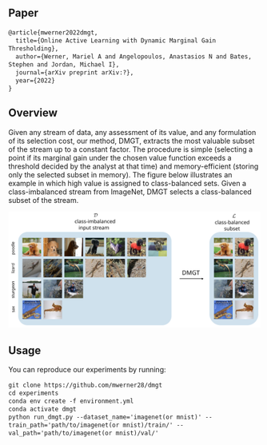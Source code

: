 ## Paper
```
@article{mwerner2022dmgt,
  title={Online Active Learning with Dynamic Marginal Gain Thresholding},
  author={Werner, Mariel A and Angelopoulos, Anastasios N and Bates, Stephen and Jordan, Michael I},
  journal={arXiv preprint arXiv:?},
  year={2022}
}
```
## Overview
Given any stream of data, any assessment of its value, and any formulation of its selection cost, our method, DMGT, extracts the most valuable subset of the stream up to a constant factor. The procedure is simple (selecting a point if its marginal gain under the chosen value function exceeds a threshold decided by the analyst at that time) and memory-efficient (storing only the selected subset in memory). The figure below illustrates an example in which high value is assigned to class-balanced sets. Given a class-imbalanced stream from ImageNet, DMGT selects a class-balanced subset of the stream. 
<p align="center">
  <img src="plots/outputs/figure1.svg">
</p>

## Usage
You can reproduce our experiments by running:
```
git clone https://github.com/mwerner28/dmgt
cd experiments
conda env create -f environment.yml
conda activate dmgt
python run_dmgt.py --dataset_name='imagenet(or mnist)' --train_path='path/to/imagenet(or mnist)/train/' --val_path='path/to/imagenet(or mnist)/val/'
```
